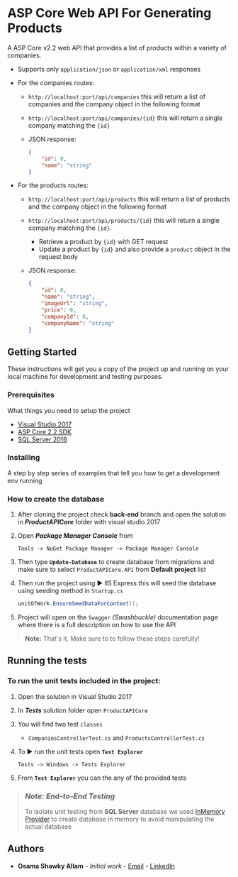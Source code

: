 ﻿# ASP Core Web API For Generating Products

A ASP Core v2.2 web API that provides a list of products within a variety of companies.

* Supports only `application/json` or `application/xml` responses
* For the companies routes:
  * `http://localhost:port/api/companies`  this will return a list of companies and the company object in the following format
  * `http://localhost:port/api/companies/{id}`  this will return a
single company matching the `{id}`

  * JSON response:

    ```json
    {
        "id": 0,
        "name": "string"
    }
    ```

* For the products routes:

  * `http://localhost:port/api/products` this will return a list of products and the company object in the following format

  * `http://localhost:port/api/products/{id}` this will return a
      single company matching the `{id}`.

    * Retrieve a product by `{id}` with GET request
    * Update a product by `{id}` and also provide a `product` object in the request body

  * JSON response:

      ```json
      {
          "id": 0,
          "name": "string",
          "imageUrl": "string",
          "price": 0,
          "companyId": 0,
          "companyName": "string"
      }
      ```

## Getting Started

These instructions will get you a copy of the project up and running on your local machine for development and testing purposes.

### Prerequisites

What things you need to setup the project

* [Visual Studio 2017](https://visualstudio.microsoft.com/downloads/)
* [ASP Core 2.2 SDK](https://dotnet.microsoft.com/download/dotnet-core/2.2)
* [SQL Server 2016](https://www.microsoft.com/en-us/sql-server/sql-server-downloads)

### Installing

A step by step series of examples that tell you how to get a development env running

### How to create the database

1. After cloning the project check **back-end** branch and open the solution in **_ProductAPICore_** folder with visual studio 2017
2. Open **_Package Manager Console_** from

    ```text
    Tools -> NuGet Package Manager -> Package Manager Console
    ```

3. Then type **`Update-Database`** to create database from migrations and make sure to select `ProductAPICore.API` from **Default project** list 

4. Then run the project using :arrow_forward: IIS Express this will seed the database using seeding method in `Startup.cs`

    ```csharp
    unitOfWork.EnsureSeedDataForContext();
    ```

5. Project will open on the `Swagger` *(Swashbuckle)* documentation page where there is a full description on how to use the API

> **Note:** That's it, Make sure to to follow these steps carefully!

## Running the tests

### To run the unit tests included in the project:

1. Open the solution in Visual Studio 2017

2. In **_Tests_** solution folder open `ProductAPICore`

3. You will find two test `classes`

   * `CompaniesControllerTest.cs` and `ProductsControllerTest.cs`

4. To :arrow_forward: run the unit tests open **`Test Explorer`**

    ```text
    Tests -> Windows -> Tests Explorer
    ```

5. From **`Test Explorer`** you can the any of the provided tests

> ### **_Note: End-to-End Testing_**
> To isolate unit testing from **SQL Server** database we used [InMemory Provider](https://docs.microsoft.com/en-us/ef/core/providers/in-memory/) to create database in memory to avoid manipulating the actual database  

## Authors

* **Osama Shawky Allam** - *Initial work* - [Email](osama_allam@ymail.com) - [LinkedIn](https://www.linkedin.com/in/osama-allam/)
